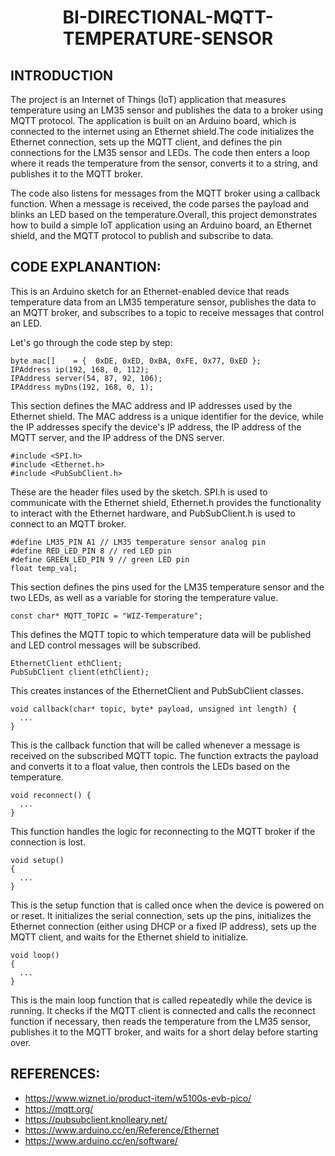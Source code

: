 <h1 align='center'> BI-DIRECTIONAL-MQTT-TEMPERATURE-SENSOR</h1>

## INTRODUCTION

The project is an Internet of Things (IoT) application that measures temperature using an LM35 sensor and publishes the data to a broker using MQTT protocol. The application is built on an Arduino board, which is connected to the internet using an Ethernet shield.The code initializes the Ethernet connection, sets up the MQTT client, and defines the pin connections for the LM35 sensor and LEDs. The code then enters a loop where it reads the temperature from the sensor, converts it to a string, and publishes it to the MQTT broker.

The code also listens for messages from the MQTT broker using a callback function. When a message is received, the code parses the payload and blinks an LED based on the temperature.Overall, this project demonstrates how to build a simple IoT application using an Arduino board, an Ethernet shield, and the MQTT protocol to publish and subscribe to data.


## CODE EXPLANANTION:
This is an Arduino sketch for an Ethernet-enabled device that reads temperature data from an LM35 temperature sensor, publishes the data to an MQTT broker, and subscribes to a topic to receive messages that control an LED.

Let's go through the code step by step:

```
byte mac[]    = {  0xDE, 0xED, 0xBA, 0xFE, 0x77, 0xED };
IPAddress ip(192, 168, 0, 112);
IPAddress server(54, 87, 92, 106);
IPAddress myDns(192, 168, 0, 1);
```

This section defines the MAC address and IP addresses used by the Ethernet shield. The MAC address is a unique identifier for the device, while the IP addresses specify the device's IP address, the IP address of the MQTT server, and the IP address of the DNS server.

```
#include <SPI.h>
#include <Ethernet.h>
#include <PubSubClient.h>
```

These are the header files used by the sketch. SPI.h is used to communicate with the Ethernet shield, Ethernet.h provides the functionality to interact with the Ethernet hardware, and PubSubClient.h is used to connect to an MQTT broker.

```
#define LM35_PIN A1 // LM35 temperature sensor analog pin
#define RED_LED_PIN 8 // red LED pin
#define GREEN_LED_PIN 9 // green LED pin
float temp_val;
```
This section defines the pins used for the LM35 temperature sensor and the two LEDs, as well as a variable for storing the temperature value.

```
const char* MQTT_TOPIC = "WIZ-Temperature";
```

This defines the MQTT topic to which temperature data will be published and LED control messages will be subscribed.

```
EthernetClient ethClient;
PubSubClient client(ethClient);
```
This creates instances of the EthernetClient and PubSubClient classes.

```
void callback(char* topic, byte* payload, unsigned int length) {
  ...
}
```
This is the callback function that will be called whenever a message is received on the subscribed MQTT topic. The function extracts the payload and converts it to a float value, then controls the LEDs based on the temperature.

```
void reconnect() {
  ...
}
```
This function handles the logic for reconnecting to the MQTT broker if the connection is lost.

```
void setup()
{
  ...
}

```

This is the setup function that is called once when the device is powered on or reset. It initializes the serial connection, sets up the pins, initializes the Ethernet connection (either using DHCP or a fixed IP address), sets up the MQTT client, and waits for the Ethernet shield to initialize.

```
void loop()
{
  ...
}
```
This is the main loop function that is called repeatedly while the device is running. It checks if the MQTT client is connected and calls the reconnect function if necessary, then reads the temperature from the LM35 sensor, publishes it to the MQTT broker, and waits for a short delay before starting over.

## REFERENCES:

- https://www.wiznet.io/product-item/w5100s-evb-pico/
- https://mqtt.org/
- https://pubsubclient.knolleary.net/
- https://www.arduino.cc/en/Reference/Ethernet
- https://www.arduino.cc/en/software/

